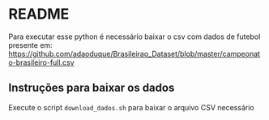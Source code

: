 # README

Para executar esse python é necessário baixar o csv com dados de futebol presente em: https://github.com/adaoduque/Brasileirao_Dataset/blob/master/campeonato-brasileiro-full.csv

## Instruções para baixar os dados

Execute o script `download_dados.sh` para baixar o arquivo CSV necessário

